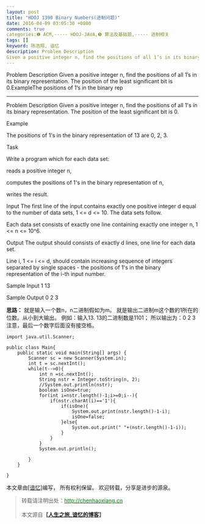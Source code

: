 ```yaml
---
layout: post
title: "HDOJ 1390 Binary Numbers(进制问题)"
date: 2016-04-09 03:05:30 +0800
comments: true
categories:❶ ACM,----- HDOJ-JAVA,❺ 算法及基础题,----- 进制相关
tags: []
keyword: 陈浩翔, 谙忆
description: Problem Description 
Given a positive integer n, find the positions of all 1’s in its binary representation. The position of the least significant bit is 0.ExampleThe positions of 1’s in the binary rep 
---
```



Problem Description 
Given a positive integer n, find the positions of all 1’s in its binary representation. The position of the least significant bit is 0.ExampleThe positions of 1’s in the binary rep
<!-- more -->
----------

Problem Description
Given a positive integer n, find the positions of all 1's in its binary representation. The position of the least significant bit is 0.


Example

The positions of 1's in the binary representation of 13 are 0, 2, 3.


Task

Write a program which for each data set:

reads a positive integer n,

computes the positions of 1's in the binary representation of n,

writes the result.

 

Input
The first line of the input contains exactly one positive integer d equal to the number of data sets, 1 <= d <= 10. The data sets follow.

Each data set consists of exactly one line containing exactly one integer n, 1 <= n <= 10^6.

 

Output
The output should consists of exactly d lines, one line for each data set.

Line i, 1 <= i <= d, should contain increasing sequence of integers separated by single spaces - the positions of 1's in the binary representation of the i-th input number.

 

Sample Input
1
13
 

Sample Output
0 2 3

**思路：**
就是输入一个数n，n二进制假如为m。
就是输出二进制m这个数的1所在的位数。从小到大输出。
例如：输入13.
13的二进制数是1101；
所以输出为：0 2 3
注意，最后一个数字后面没有接空格。

```
import java.util.Scanner;

public class Main{
	public static void main(String[] args) {
		Scanner sc = new Scanner(System.in);
		int t = sc.nextInt();
		while(t-->0){
			int n =sc.nextInt();
			String nstr = Integer.toString(n, 2);
			//System.out.println(nstr);
			boolean isOne=true;
			for(int i=nstr.length()-1;i>=0;i--){
				if(nstr.charAt(i)=='1'){
					if(isOne){
						System.out.print(nstr.length()-1-i);
						isOne=false;
					}else{
						System.out.print(" "+(nstr.length()-1-i));
					}
				}
			}
			System.out.println();
			
		}
	}

}

```

本文章由<a href="http://chenhaoxiang.cn/">[谙忆]</a>编写， 所有权利保留。 
欢迎转载，分享是进步的源泉。
<blockquote cite='陈浩翔'>
<p background-color='#D3D3D3'>转载请注明出处：<a href='http://chenhaoxiang.cn'><font color="green">http://chenhaoxiang.cn</font></a><br><br>
本文源自<strong>【<a href='http://chenhaoxiang.cn' target='_blank'>人生之旅_谙忆的博客</a>】</strong></p>
</blockquote>
